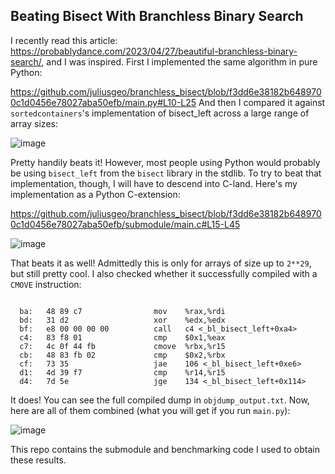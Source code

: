 ## Beating Bisect With Branchless Binary Search

I recently read this article: https://probablydance.com/2023/04/27/beautiful-branchless-binary-search/, and I was inspired.
First I implemented the same algorithm in pure Python:

https://github.com/juliusgeo/branchless_bisect/blob/f3dd6e38182b6489700c1d0456e78027aba50efb/main.py#L10-L25
And then I compared it against `sortedcontainers`'s implementation of bisect_left across a large range of array sizes:

![image](https://user-images.githubusercontent.com/2801178/235347234-e6dc9e41-5a87-471f-b1c2-445699d651cd.png)

Pretty handily beats it! However, most people using Python would probably be using `bisect_left` from the `bisect` library in the stdlib.
To try to beat that implementation, though, I will have to descend into C-land. Here's my implementation as a Python C-extension:

https://github.com/juliusgeo/branchless_bisect/blob/f3dd6e38182b6489700c1d0456e78027aba50efb/submodule/main.c#L15-L45

![image](https://user-images.githubusercontent.com/2801178/235347364-f06bd1ad-f362-4254-ba93-b261cce1c9bc.png)

That beats it as well! Admittedly this is only for arrays of size up to `2**29`, but still pretty cool.
I also checked whether it successfully compiled with a `CMOVE` instruction:
```

  ba:	48 89 c7             	mov    %rax,%rdi
  bd:	31 d2                	xor    %edx,%edx
  bf:	e8 00 00 00 00       	call   c4 <_bl_bisect_left+0xa4>
  c4:	83 f8 01             	cmp    $0x1,%eax
  c7:	4c 0f 44 fb          	cmove  %rbx,%r15
  cb:	48 83 fb 02          	cmp    $0x2,%rbx
  cf:	73 35                	jae    106 <_bl_bisect_left+0xe6>
  d1:	4d 39 f7             	cmp    %r14,%r15
  d4:	7d 5e                	jge    134 <_bl_bisect_left+0x114>
```
It does! You can see the full compiled dump in `objdump_output.txt`.
Now, here are all of them combined (what you will get if you run `main.py`):

![image](https://user-images.githubusercontent.com/2801178/235348480-d843b4ed-23b9-4d17-b055-1d65ea45f5a7.png)

This repo contains the submodule and benchmarking code I used to obtain these results.
